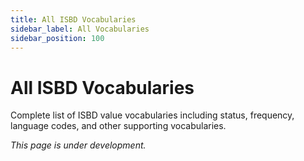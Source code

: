 ```yaml
---
title: All ISBD Vocabularies
sidebar_label: All Vocabularies
sidebar_position: 100
---
```


# All ISBD Vocabularies

Complete list of ISBD value vocabularies including status, frequency, language codes, and other supporting vocabularies.

*This page is under development.*
